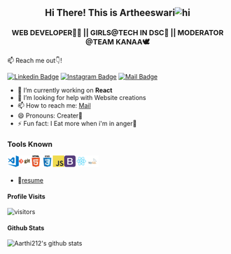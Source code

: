 <h2 align="center">Hi There! This is Artheeswari<img src="https://user-images.githubusercontent.com/1303154/88677602-1635ba80-d120-11ea-84d8-d263ba5fc3c0.gif" width="28px" alt="hi"></h2>

<h3 align="center">WEB DEVELOPER👩‍💻 || GIRLS@TECH IN DSC🧚 || MODERATOR @TEAM KANAA🕊️</h3>

<!-- TODO: Make technologies links takes you to repositories -->

:mailbox: Reach me out👇!

[![Linkedin Badge](https://img.shields.io/badge/Linkedin-0e76a8?style=flat&labelColor=0e76a8&logo=linkedin&logoColor=white)](https://www.linkedin.com/in/aarthi212/)
[![Instagram Badge](https://img.shields.io/badge/Insta-e84393?style=flat&labelColor=e84393&logo=instagram&logoColor=white)](https://instagram.com/idealever212)
[![Mail Badge](https://img.shields.io/badge/Mail-c0392b?style=flat&labelColor=c0392b&logo=gmail&logoColor=white)](mailto:urown212@gmail.com)

- 🔭 I’m currently working on **React** 
- 🤔 I’m looking for help with Website creations
- 📫 How to reach me: [Mail](https://mail.google.com/mail/?tab=om&authuser=0)
- 😄 Pronouns: Creater🤙
- ⚡ Fun fact: I Eat more when i'm in anger🤫
### Tools Known

<img align="left" alt="Visual Studio Code" width="26px" src="https://raw.githubusercontent.com/github/explore/80688e429a7d4ef2fca1e82350fe8e3517d3494d/topics/visual-studio-code/visual-studio-code.png" />

<img align="left" alt="Git" width="26px" src="https://raw.githubusercontent.com/github/explore/80688e429a7d4ef2fca1e82350fe8e3517d3494d/topics/git/git.png" />

<img align="left" alt="HTML5" width="26px" src="https://raw.githubusercontent.com/github/explore/80688e429a7d4ef2fca1e82350fe8e3517d3494d/topics/html/html.png" />

<img align="left" alt="CSS" width="26px" src="https://raw.githubusercontent.com/github/explore/80688e429a7d4ef2fca1e82350fe8e3517d3494d/topics/css/css.png" />

<img align="left" alt="JavaScript" width="26px" src="https://raw.githubusercontent.com/github/explore/80688e429a7d4ef2fca1e82350fe8e3517d3494d/topics/javascript/javascript.png" />

<img align="left" alt="bootstrap" width="26px" src="https://raw.githubusercontent.com/github/explore/80688e429a7d4ef2fca1e82350fe8e3517d3494d/topics/bootstrap/bootstrap.png" />

<img align="left" alt="React" width="26px" src="https://raw.githubusercontent.com/github/explore/80688e429a7d4ef2fca1e82350fe8e3517d3494d/topics/react/react.png" />

<img align="left" alt="MySQL" width="26px" src="https://raw.githubusercontent.com/github/explore/80688e429a7d4ef2fca1e82350fe8e3517d3494d/topics/mysql/mysql.png" />
<br />
<br />

- :paperclip:[resume](https://drive.google.com/file/d/1Y9yxvmdh5OWcJ8cczU7A6clIkHRVv_Xc/view?usp=sharing)


#### Profile Visits 

![visitors](https://visitor-badge.glitch.me/badge?page_id=Aarthi212.Aarthi212)

#### Github Stats

![Aarthi212's github stats](https://github-readme-stats.vercel.app/api?username=Aarthi212&count_private=true&theme=tokyonight&hide=contribs,prs)

</details>


